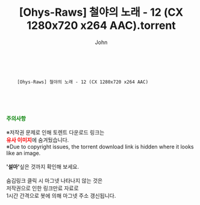 ﻿---
layout: post
title:  "    [Ohys-Raws] 철야의 노래 - 12 (CX 1280x720 x264 AAC).torrent"
author: John
categories: [ 애니/만화 ]
tags: [  ]
image:  
description: "    [Ohys-Raws] 철야의 노래 - 12 (CX 1280x720 x264 AAC) torrent 정보 공유"
toc: true
toc_sticky: true
---

<br>

        [Ohys-Raws] 철야의 노래 - 12 (CX 1280x720 x264 AAC)  
    
<br><br><br>
<p data-ke-size="size16"><b><span style="color: green;">주의사항</span></b><br /><br />※저작권 문제로 인해 토렌트 다운로드 링크는<br /><b><span style="color: red;">유사 이미지</span></b>에 숨겨뒀습니다.<br />※Due to copyright issues, the torrent download link is hidden where it looks like an image.<br /><br /><b>'설마'</b>싶은 것까지 확인해 보세요.<br /><br />숨김링크 클릭 시 마그넷 나타나지 않는 것은<br />저작권으로 인한 링크만료 자료로<br />1시간 간격으로 봇에 의해 마그넷 주소 갱신됩니다.</p>
